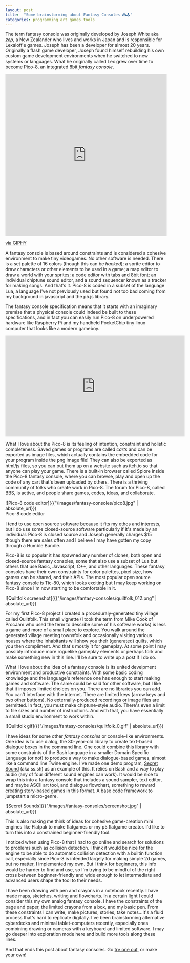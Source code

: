 ```yaml
---
layout: post
title:  "Some brainstorming about Fantasy Consoles 🎮🕹️"
categories: programming art games tools
---
```


The term fantasy console was originally developed by Joseph White aka *zep*, a New Zealander who lives and works in Japan and is responsible for Lexaloffle games. Joseph has been a developer for almost 20 years. Originally a flash game developer, Joseph found himself rebuilding his own custom game development environments when he switched to new systems or languages. What he originally called Lex grew over time to become Pico-8, an integrated 8bit *fantasy console*. 

<div style="width:100%;height:0;padding-bottom:100%;position:relative;"><iframe src="https://giphy.com/embed/26vIfqxOmTzF98nxS" width="100%" height="100%" style="position:absolute" frameBorder="0" class="giphy-embed" allowFullScreen></iframe></div><p><a href="https://giphy.com/gifs/3d-shadow-pico8-26vIfqxOmTzF98nxS">via GIPHY</a></p>

A fantasy console is based around constraints and is considered a cohesive environment to make tiny videogames. No other software is needed. There is a set palette of 16 colors (though this can be *hacked*); a sprite editor to draw characters or other elements to be used in a game; a map editor to draw a world with your sprites; a code editor with tabs and 8bit font; an individual chiptune sound editor, and a sound sequencer known as a tracker for making songs. And that's it. Pico-8 is coded in a subset of the language Lua, a language I've not previously used but found not too bad coming from my background in javascript and the p5.js library. 

The fantasy console specification means that it starts with an imaginary premise that a physical console could indeed be built to these specifications, and in fact you can easily run Pico-8 on underpowered hardware like Raspberry Pi and my handheld PocketChip tiny linux computer that looks like a modern gameboy. 

<iframe width="560" height="315" src="https://www.youtube-nocookie.com/embed/87jfTIWosBw" frameborder="0" allow="accelerometer; autoplay; encrypted-media; gyroscope; picture-in-picture" allowfullscreen></iframe>


What I love about the Pico-8 is its feeling of intention, constraint and holistic completeness. Saved games or programs are called *carts* and can be exported as image files, which actually contains the embedded code for your program inside the png image file! They can also be exported as html/js files, so you can put them up on a website such as itch.io so that anyone can play your game. There is a built-in browser called Splore inside the Pico-8 fantasy console, where you can browse, play and open up the code of any cart that's been uploaded by others. There is a thriving community of folks who create work in Pico-8. The forum for Pico-8, called BBS, is active, and people share games, codes, ideas, and collaborate.

![Pico-8 code editor]({{"/images/fantasy-consoles/pico8.jpg" | absolute_url}})  
Pico-8 code editor  

I tend to use open source software because it fits my ethos and interests, but I do use some closed-source software particularly if it's made by an individual. Pico-8 is closed source and Joseph generally charges $15 though there are sales often and I believe I may have gotten my copy through a Humble Bundle. 

Pico-8 is so popular it has spawned any number of clones, both open and closed-source fantasy consoles, some that also use a subset of Lua but others that use Basic, Javascript, C++, and other languages. These fantasy consoles have their own constraints for color palettes, pixel size, how games can be shared, and their APIs. The most popular open source fantasy console is Tic-80, which looks exciting but I may keep working on Pico-8 since I'm now starting to be comfortable in it.

![Quiltfolk screenshot]({{"/images/fantasy-consoles/quiltfolk_012.png" | absolute_url}})  

For my first Pico-8 project I created a proceduraly-generated tiny village called Quiltfolk. This small vignette (I took the term from Mike Cook of ProcJam who used the term to describe some of his software works) is less a game and more of a small place to explore. You walk around the generated village meeting townsfolk and occasionally visiting various houses where the inhabitants will show you their (generated) quilts, which you then compliment. And that's mostly it for gameplay. At some point I may possibly introduce more roguelike gameplay elements or perhaps fork and make something new in this line. I'll be sure to write up a post if I do so.

What I love about the idea of a fantasy console is its united develpment environment and productive constraints. With some basic coding knowledge and the language's reference one has enough to start making games and software. The same could be said for other software, but I like that it imposes limited choices on you. There are no libraries you can add. You can't interface with the internet. There are limited keys (arrow keys and two other buttons). No externally-produced recordings or image files are permitted. In fact, you must make chiptune-style audio. There's even a limit to file sizes and number of instructions. And with that, you have essentially a small studio environment to work within. 

![Quiltfolk gif]({{"/images/fantasy-consoles/quiltfolk_0.gif" | absolute_url}})  

I have ideas for some other *fantasy consoles* or console-like environments. One idea is to use dialog, the 30-year-old library to create text-based dialogue boxes in the command line. One could combine this library with some constraints of the Bash language in a smaller Domain Specific Language (or not) to produce a way to make dialogue-based games, almost like a command line Twine engine. I've made one demo program, [Secret Sound](https://github.com/lee2sman/sssh) (aka ss.sh) as an example of this. It relies on Bash and a way to play audio (any of four different sound engines can work). It would be nice to wrap this into a fantasy console that includes a sound sampler, text editor, and maybe ASCII art tool, and dialogue flowchart, something to reward creating story-based games in this format. A base code framework to jumpstart a micro-genre.


![Secret Sounds]({{"/images/fantasy-consoles/screenshot.jpg" | absolute_url}})  

This is also making me think of ideas for cohesive game-creation mini engines like Flatpak to make flatgames or my p5.flatgame creator. I'd like to turn this into a constrained beginner-friendly tool.

I noticed when using Pico-8 that I had to go online and search for solutions to problems such as collision detection. I think it would be nice for the engine to be able to do automatic collision detection with a builtin function call, especially since Pico-8 is intended largely for making simple 2d games, but no matter, I implemented my own. But I think for beginners, this info would be harder to find and use, so I'm trying to be mindful of the right cross between beginner-friendly and wide enough to let intermediate and advanced users shape the tool to their needs.

I have been drawing with pen and crayons in a notebook recently. I have made maps, sketches, writing and flowcharts. In a certain light I could consider this my own analog fantasy console. I have the constraints of the page and paper, the limited crayons from a box, and my basic pen. From these constraints I can write, make pictures, stories, take notes...It's a fluid process that's hard to replicate digitally. I've been brainstorming alternative cyberdecks and minimal tablet-computers recently, especially ones combining drawing or cameras with a keyboard and limited software. I may go deeper into exploration mode here and build more tools along these lines.

And that ends this post about fantasy consoles. Go [try one out](https://paladin-t.github.io/fantasy/), or make your own!
